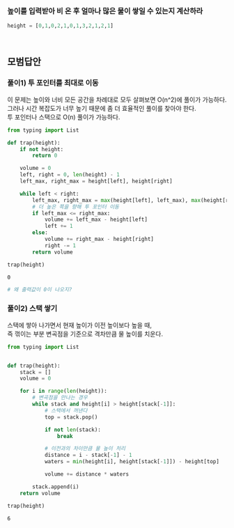 ### 높이를 입력받아 비 온 후 얼마나 많은 물이 쌓일 수 있는지 계산하라


```python
height = [0,1,0,2,1,0,1,3,2,1,2,1]
```


```python

```


```python

```

## 모범답안

###  풀이1) 투 포인터를 최대로 이동

이 문제는 높이와 너비 모든 공간을 차례대로 모두 살펴보면 O(n^2)에 풀이가 가능하다.\
그러나 시간 복잡도가 너무 높기 때문에 좀 더 효율적인 풀이를 찾아야 한다.\
투 포인터나 스택으로 O(n) 풀이가 가능하다.


```python
from typing import List

def trap(height):
    if not height:
        return 0

    volume = 0
    left, right = 0, len(height) - 1
    left_max, right_max = height[left], height[right]

    while left < right:
        left_max, right_max = max(height[left], left_max), max(height[right], right_max)
        # 더 높은 쪽을 향해 투 포인터 이동
        if left_max <= right_max:
            volume += left_max - height[left]
            left += 1
        else:
            volume += right_max - height[right]
            right -= 1
        return volume
```


```python
trap(height)
```




    0




```python
# 왜 출력값이 0이 나오지?
```

###  풀이2) 스택 쌓기

스택에 쌓아 나가면서 현재 높이가 이전 높이보다 높을 때,\
즉 꺾이는 부분 변곡점을 기준으로 격차만큼 물 높이를 치운다.


```python
from typing import List


def trap(height):
    stack = []
    volume = 0

    for i in range(len(height)):
        # 변곡점을 만나는 경우
        while stack and height[i] > height[stack[-1]]:
            # 스택에서 꺼낸다
            top = stack.pop()

            if not len(stack):
                break

            # 이전과의 차이만큼 물 높이 처리
            distance = i - stack[-1] - 1
            waters = min(height[i], height[stack[-1]]) - height[top]

            volume += distance * waters

        stack.append(i)
    return volume
```


```python
trap(height)
```




    6




```python

```
